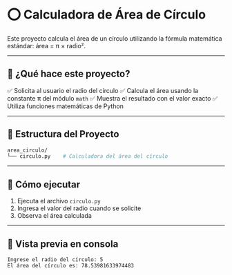# ⭕ Calculadora de Área de Círculo

Este proyecto calcula el área de un círculo utilizando la fórmula matemática estándar: área = π × radio².

---

## 🔢 ¿Qué hace este proyecto?

✅ Solicita al usuario el radio del círculo
✅ Calcula el área usando la constante π del módulo `math`
✅ Muestra el resultado con el valor exacto
✅ Utiliza funciones matemáticas de Python

---

## 📁 Estructura del Proyecto

```bash
area_circulo/
└── circulo.py    # Calculadora del área del círculo
```

---

## 🚀 Cómo ejecutar

1. Ejecuta el archivo `circulo.py`
2. Ingresa el valor del radio cuando se solicite
3. Observa el área calculada

---

## 📸 Vista previa en consola

```plaintext
Ingrese el radio del círculo: 5
El área del círculo es: 78.53981633974483
